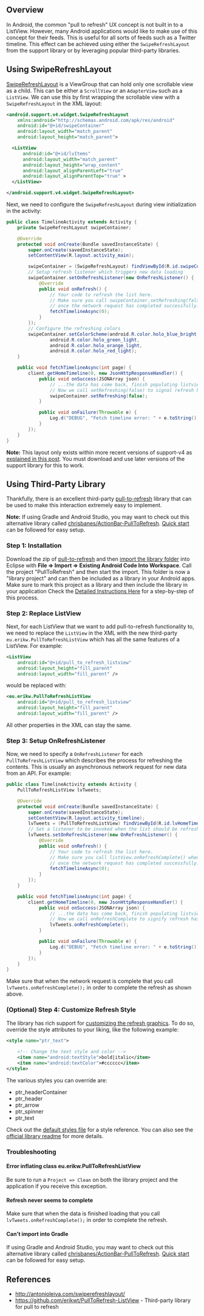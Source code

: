 ## Overview

In Android, the common "pull to refresh" UX concept is not built in to a ListView. However, many Android applications would like to make use of this concept for their feeds. This is useful for all sorts of feeds such as a Twitter timeline. This effect can be achieved using either the `SwipeRefreshLayout` from the support library or by leveraging popular third-party libraries.

## Using SwipeRefreshLayout

[SwipeRefreshLayout](https://developer.android.com/reference/android/support/v4/widget/SwipeRefreshLayout.html) is a ViewGroup that can hold only one scrollable view as a child. This can be either a `ScrollView` or an `AdapterView` such as a `ListView`. We can use this by first wrapping the scrollable view with a `SwipeRefreshLayout` in the XML layout:

```xml
<android.support.v4.widget.SwipeRefreshLayout
    xmlns:android="http://schemas.android.com/apk/res/android"
    android:id="@+id/swipeContainer"
    android:layout_width="match_parent"
    android:layout_height="match_parent">

  <ListView
      android:id="@+id/lvItems"
      android:layout_width="match_parent"
      android:layout_height="wrap_content"
      android:layout_alignParentLeft="true"
      android:layout_alignParentTop="true" >
  </ListView>

</android.support.v4.widget.SwipeRefreshLayout>
```

Next, we need to configure the `SwipeRefreshLayout` during view initialization in the activity:

```java
public class TimelineActivity extends Activity {
    private SwipeRefreshLayout swipeContainer;

    @Override
    protected void onCreate(Bundle savedInstanceState) {
        super.onCreate(savedInstanceState);
        setContentView(R.layout.activity_main);

        swipeContainer = (SwipeRefreshLayout) findViewById(R.id.swipeContainer);
        // Setup refresh listener which triggers new data loading
        swipeContainer.setOnRefreshListener(new OnRefreshListener() {
            @Override
            public void onRefresh() {
                // Your code to refresh the list here.
                // Make sure you call swipeContainer.setRefreshing(false) when
                // once the network request has completed successfully.
                fetchTimelineAsync(0);
            } 
        });
        // Configure the refreshing colors
        swipeContainer.setColorScheme(android.R.color.holo_blue_bright, 
                android.R.color.holo_green_light, 
                android.R.color.holo_orange_light, 
                android.R.color.holo_red_light);
    }

    public void fetchTimelineAsync(int page) {
        client.getHomeTimeline(0, new JsonHttpResponseHandler() {
            public void onSuccess(JSONArray json) {
                // ...the data has come back, finish populating listview...
                // Now we call setRefreshing(false) to signal refresh has finished
                swipeContainer.setRefreshing(false);
            }

            public void onFailure(Throwable e) {
                Log.d("DEBUG", "Fetch timeline error: " + e.toString());
            }
        });
    }
}
```

**Note:** This layout only exists within more recent versions of support-v4 as [explained in this post](http://stackoverflow.com/a/23325011/313399). You must download and use later versions of the support library for this to work.

## Using Third-Party Library

Thankfully, there is an excellent third-party [pull-to-refresh](https://github.com/erikwt/PullToRefresh-ListView) library that can be used to make this interaction extremely easy to implement. 

**Note:** If using Gradle and Android Studio, you may want to check out this alternative library called [chrisbanes/ActionBar-PullToRefresh](https://github.com/chrisbanes/ActionBar-PullToRefresh). [Quick start](https://github.com/chrisbanes/ActionBar-PullToRefresh/wiki/QuickStart-Stock) can be followed for easy setup.

### Step 1: Installation

Download the zip of [pull-to-refresh](https://github.com/erikwt/PullToRefresh-ListView/archive/master.zip) and then [import the library folder](http://imgur.com/a/N8baF) into Eclipse with **File => Import => Existing Android Code Into Workspace**. Call the project "PullToRefresh" and then start the import. This folder is now a "library project" and can then be included as a library in your Android apps. Make sure to mark this project as a library and then include the library in your application Check the [Detailed Instructions Here](http://imgur.com/a/N8baF) for a step-by-step of this process.

### Step 2: Replace ListView

Next, for each ListView that we want to add pull-to-refresh functionality to, we need to replace the `ListView` in the XML with the new third-party `eu.erikw.PullToRefreshListView` which has all the same features of a ListView. For example:

```xml
<ListView
    android:id="@+id/pull_to_refresh_listview"
    android:layout_height="fill_parent"
    android:layout_width="fill_parent" />
```

would be replaced with:

```xml
<eu.erikw.PullToRefreshListView
    android:id="@+id/pull_to_refresh_listview"
    android:layout_height="fill_parent"
    android:layout_width="fill_parent" />
```

All other properties in the XML can stay the same.

### Step 3: Setup OnRefreshListener

Now, we need to specify a `OnRefreshListener` for each `PullToRefreshListView` which describes the process for refreshing the contents. This is usually an asynchronous network request for new data from an API. For example:

```java
public class TimelineActivity extends Activity {
    PullToRefreshListView lvTweets;

    @Override
    protected void onCreate(Bundle savedInstanceState) {
        super.onCreate(savedInstanceState);
        setContentView(R.layout.activity_timeline);
        lvTweets = (PullToRefreshListView) findViewById(R.id.lvHomeTimeline);
        // Set a listener to be invoked when the list should be refreshed.
        lvTweets.setOnRefreshListener(new OnRefreshListener() {
            @Override
            public void onRefresh() {
                // Your code to refresh the list here.
                // Make sure you call listView.onRefreshComplete() when
                // once the network request has completed successfully.
                fetchTimelineAsync(0);
            }
        });
    }

    public void fetchTimelineAsync(int page) {
        client.getHomeTimeline(0, new JsonHttpResponseHandler() {
            public void onSuccess(JSONArray json) {
                // ...the data has come back, finish populating listview...
                // Now we call onRefreshComplete to signify refresh has finished
                lvTweets.onRefreshComplete();
            }

            public void onFailure(Throwable e) {
                Log.d("DEBUG", "Fetch timeline error: " + e.toString());
            }
        });
    }
}
```

Make sure that when the network request is complete that you call `lvTweets.onRefreshComplete();` in order to complete the refresh as shown above.

### (Optional) Step 4: Customize Refresh Style

The library has rich support for [customizing the refresh graphics](https://github.com/erikwt/PullToRefresh-ListView#style). To do so, override the style attributes to your liking, like the following example:

``` xml
<style name="ptr_text">
        
    <!-- Change the text style and color -->
    <item name="android:textStyle">bold|italic</item>
    <item name="android:textColor">#cccccc</item>
</style>
```

The various styles you can override are:

* ptr_headerContainer
* ptr_header
* ptr_arrow
* ptr_spinner
* ptr_text

Check out the [default styles file](https://github.com/erikwt/PullToRefresh-ListView/blob/master/libraryproject/res/values/ptr_default_style.xml) for a style reference. You can also see the [official library readme](https://github.com/erikwt/PullToRefresh-ListView#style) for more details.

### Troubleshooting

#### Error inflating class eu.erikw.PullToRefreshListView

Be sure to run a `Project => Clean` on both the library project and the application if you receive this exception. 

#### Refresh never seems to complete

Make sure that when the data is finished loading that you call `lvTweets.onRefreshComplete();` in order to complete the refresh.

#### Can't import into Gradle

If using Gradle and Android Studio, you may want to check out this alternative library called [chrisbanes/ActionBar-PullToRefresh](https://github.com/chrisbanes/ActionBar-PullToRefresh). [Quick start](https://github.com/chrisbanes/ActionBar-PullToRefresh/wiki/QuickStart-Stock) can be followed for easy setup.

## References

* <http://antonioleiva.com/swiperefreshlayout/>
* <https://github.com/erikwt/PullToRefresh-ListView> - Third-party library for pull to refresh